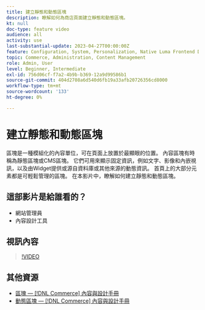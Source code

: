 ```yaml
---
title: 建立靜態和動態區塊
description: 瞭解如何為商店頁面建立靜態和動態區塊。
kt: null
doc-type: feature video
audience: all
activity: use
last-substantial-update: 2023-04-27T00:00:00Z
feature: Configuration, System, Personalization, Native Luma Frontend Development, Page Content
topic: Commerce, Administration, Content Management
role: Admin, User
level: Beginner, Intermediate
exl-id: 756d06cf-f7a2-4b9b-b369-12a9d99586b1
source-git-commit: 404d2708a6d540d6fb19a33afb20726356cd8000
workflow-type: tm+mt
source-wordcount: '133'
ht-degree: 0%

---
```


# 建立靜態和動態區塊

區塊是一種模組化的內容單位，可在頁面上放置於最顯眼的位置。 內容區塊有時稱為靜態區塊或CMS區塊。 它們可用來顯示固定資訊，例如文字、影像和內嵌視訊，以及由Widget提供或源自資料庫或其他來源的動態資訊。 首頁上的大部分元素都是可輕鬆管理的區塊。 在本影片中，瞭解如何建立靜態和動態區塊。

## 這部影片是給誰看的？

- 網站管理員
- 內容設計工具

## 視訊內容

>[!VIDEO](https://video.tv.adobe.com/v/343783?quality=12&learn=on)

## 其他資源

- [區塊 —  [!DNL Commerce] 內容與設計手冊](https://experienceleague.adobe.com/docs/commerce-admin/content-design/elements/blocks/blocks.html)
- [動態區塊 —  [!DNL Commerce] 內容與設計手冊](https://experienceleague.adobe.com/docs/commerce-admin/content-design/elements/dynamic-blocks/dynamic-blocks.html)
